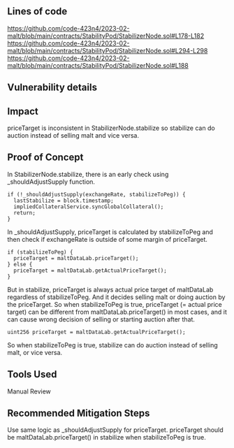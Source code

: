 ## Lines of code
https://github.com/code-423n4/2023-02-malt/blob/main/contracts/StabilityPod/StabilizerNode.sol#L178-L182
https://github.com/code-423n4/2023-02-malt/blob/main/contracts/StabilityPod/StabilizerNode.sol#L294-L298
https://github.com/code-423n4/2023-02-malt/blob/main/contracts/StabilityPod/StabilizerNode.sol#L188

## Vulnerability details
## Impact 
priceTarget is inconsistent in StabilizerNode.stabilize so stabilize can do auction instead of selling malt and vice versa.

## Proof of Concept
In StabilizerNode.stabilize, there is an early check using _shouldAdjustSupply function.

    if (!_shouldAdjustSupply(exchangeRate, stabilizeToPeg)) {
      lastStabilize = block.timestamp;
      impliedCollateralService.syncGlobalCollateral();
      return;
    }
In _shouldAdjustSupply, priceTarget is calculated by stabilizeToPeg and then check if exchangeRate is outside of some margin of priceTarget.

    if (stabilizeToPeg) {
      priceTarget = maltDataLab.priceTarget();
    } else {
      priceTarget = maltDataLab.getActualPriceTarget();
    }
But in stabilize, priceTarget is always actual price target of maltDataLab regardless of stabilizeToPeg.
And it decides selling malt or doing auction by the priceTarget. So when stabilizeToPeg is true, priceTarget (= actual price target) can be different from maltDataLab.priceTarget() in most cases, and it can cause wrong decision of selling or starting auction after that.

    uint256 priceTarget = maltDataLab.getActualPriceTarget();
So when stabilizeToPeg is true, stabilize can do auction instead of selling malt, or vice versa.

## Tools Used
Manual Review

## Recommended Mitigation Steps
Use same logic as _shouldAdjustSupply for priceTarget. priceTarget should be maltDataLab.priceTarget() in stabilize when stabilizeToPeg is true.

